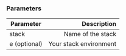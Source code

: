 <!-- usedin: [ _legacy_docker/Toolbelt] - post: -->


### Parameters


|		Parameter 		   |  Description    |
|--------------------------|----------------:|
|stack 					   | Name of the stack |
|e (optional) 	  		   | Your stack environment |
